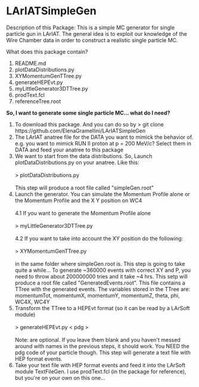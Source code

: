 # LArIATSimpleGen
Description of this Package:
This is a simple MC generator for single particle gun in LArIAT. 
The general idea is to exploit our knowledge of the Wire Chamber data in order to 
construct a realistic single particle MC.


What does this package contain?

<ol>
  <li>README.md</li>
  <li>plotDataDistributions.py</li>      
  <li>XYMomentumGenTTree.py  </li>
  <li>generateHEPEvt.py      </li>
  <li>myLittleGenerator3DTTree.py </li>
  <li>prodText.fcl</li>
  <li>referenceTree.root</li>	    
</ol>


<b> So, I want to generate some single particle MC... what do I need?</b>

<ol>
<li> To download this package. And you can do so by 
 > git clone  https://github.com/ElenaGramellini/LArIATSimpleGen
</li>
<li> The LArIAT anatree file for the DATA  you want to mimick the behavior of.
 e.g. you want to mimick RUN II proton at p = 200 MeV/c? Select them in DATA and feed your anatree to this package
</li>
<li> We want to start from the data distributions. So, Launch plotDataDistributions.py on your anatree. Like this:
<br/><br />
> plotDataDistributions.py <fileName> <TTreeName>
<br/><br />
This step will produce a root file called "simpleGen.root"
</li>
<li> Launch the generator. You can simulate the Momentum Profile alone or the Momentum Profile and the X Y position on WC4
<br />  <br />
  4.1 If you want to generate the Momentum Profile alone
<br /><br />
      > myLittleGenerator3DTTree.py
<br /><br />
  4.2 If you want to take into account the XY position do the following:
<br /><br />
      > XYMomentumGenTTree.py
<br /><br />
in the same folder where simpleGen.root is.
This step is going to take quite a while... To generate ~360000 events with correct XY and P, you need to throw about 200000000 tries and it take ~4 hrs. This setp will produce a root file called "GeneratedEvents.root". This file contains a TTree with the generated events. The variables stored in the TTree are: momentumTot, momentumX, momentumY, momentumZ, theta, phi, WC4X, WC4Y      </li>

<li> Transform the TTree to a HEPEvt format (so it can be read by a LArSoft module)
<br /><br />
> generateHEPEvt.py &lt pdg &gt <fileName> <TTreeName>
<br /><br />
Note: <fileName> <TTreeName> are optional. If you leave them blank and you haven't messed around with names in the previous steps, it should work.
You NEED the pdg code of your particle though.
This step will generate a text file with HEP format events.
</li>

<li>
 Take your text file with HEP format events and feed it into the LArSoft module TextFileGen. I use prodText.fcl (in the package for reference), but you're on your own on this one...
</li>
</ol>
